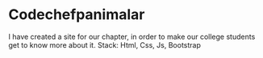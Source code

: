 # Codechefpanimalar
I have created a site for our chapter, in order to make our college students get to know more about it. Stack: Html, Css, Js, Bootstrap
